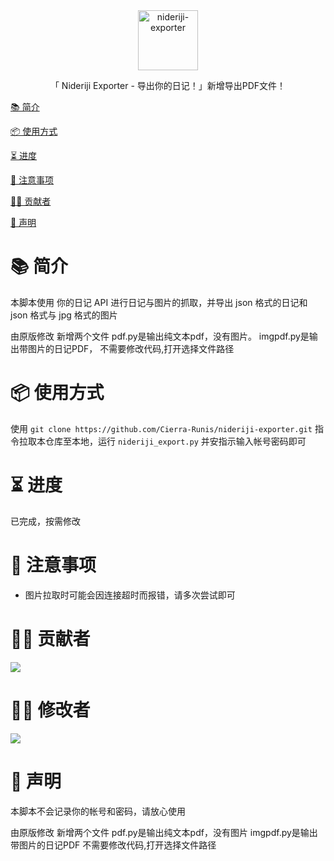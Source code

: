 <div align="center">
  <img id="nideriji-exporter" width="96" alt="nideriji-exporter" src="repository_icon/icon.png">
  <p>「 Nideriji Exporter - 导出你的日记！」新增导出PDF文件！</p>
</div>

[📚 简介](#-简介)

[📦 使用方式](#-使用方式)

[⏳ 进度](#-进度)

[📌 注意事项](#-注意事项)

[🧑‍💻 贡献者](#-贡献者)

[🔦 声明](#-声明)

# 📚 简介

本脚本使用 你的日记 API 进行日记与图片的抓取，并导出 json 格式的日记和 json 格式与 jpg 格式的图片

由原版修改
新增两个文件
pdf.py是输出纯文本pdf，没有图片。
imgpdf.py是输出带图片的日记PDF，
不需要修改代码,打开选择文件路径

# 📦 使用方式

使用 `git clone https://github.com/Cierra-Runis/nideriji-exporter.git` 指令拉取本仓库至本地，运行 `nideriji_export.py` 并安指示输入帐号密码即可

# ⏳ 进度

已完成，按需修改

# 📌 注意事项

- 图片拉取时可能会因连接超时而报错，请多次尝试即可

# 🧑‍💻 贡献者

<a href="https://github.com/Cierra-Runis/nideriji-exporter/graphs/contributors">
  <img src="https://contrib.rocks/image?repo=Cierra-Runis/nideriji-exporter" />
</a>

# 🧑‍💻 修改者

<a href="">
  <img src="https://avatars.githubusercontent.com/u/30650134?s=400&u=6bb953eb78e2ff9fe50cfc8b5798ebc336cacd30&v=4" />
</a>

# 🔦 声明

本脚本不会记录你的帐号和密码，请放心使用


由原版修改
新增两个文件
pdf.py是输出纯文本pdf，没有图片
imgpdf.py是输出带图片的日记PDF
不需要修改代码,打开选择文件路径
